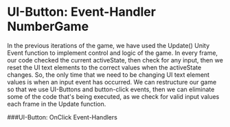 # UI-Button: Event-Handler NumberGame

In the previous iterations of the game, we have used the Update() Unity Event function to implement control and logic of the game.  In every frame, our code checked the current activeState, then check for any input, then we reset the UI text elements to the correct values when the activeState changes.  So, the only time that we need to be changing UI text element values is when an input event has occurred. We can restructure our game so that we use UI-Buttons and button-click events, then we can eliminate some of the code that's being executed, as we check for valid input values each frame in the Update function.  

###UI-Button: OnClick Event-Handlers